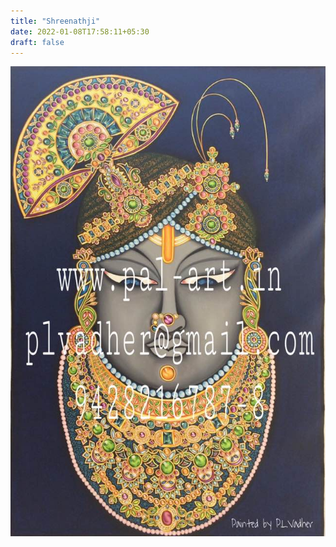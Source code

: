 ```yaml
---
title: "Shreenathji"
date: 2022-01-08T17:58:11+05:30
draft: false
---
```


![Shreenathji](images/Shreenathji.jpg)